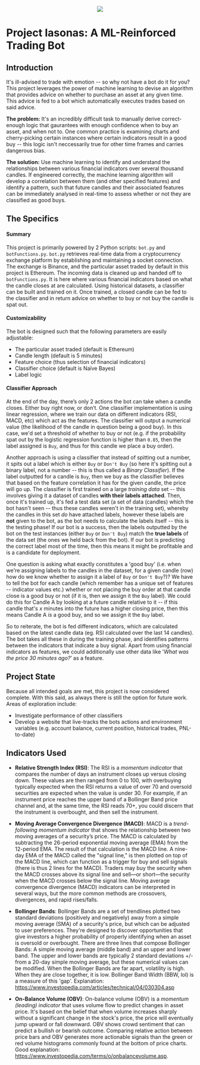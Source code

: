 <p align="center" width="300">
  <img src="https://i.pinimg.com/originals/76/f3/ec/76f3ec2ea3bb788ae75fb099cf6e55a7.jpg" />
</p>

# Project Iasonas: A ML-Reinforced Trading Bot

## Introduction
It's ill-advised to trade with emotion -- so why not have a bot do it for you? This project leverages the power of machine learning to devise an algorithm that provides advice on whether to purchase an asset at any given time. This advice is fed to a bot which automatically executes trades based on said advice.

**The problem:** It's an incredibly difficult task to manually derive correct-enough logic that gaurantees with enough confidence when to buy an asset, and when not to. One common practice is examining charts and cherry-picking certain instances where certain indicators result in a good buy -- this logic isn't neccessarily true for other time frames and carries dangerous bias. 

**The solution:** Use machine learning to identify and understand the relationships between various financial indicators over several thousand candles. If engineered correctly, the machine learning algorithm will develop a correlation between them (and other specified features) and identify a pattern, such that future candles and their associated features can be immediately analysed in real-time to assess whether or not they are classified as good buys.

## The Specifics
#### Summary 
This project is primarily powered by 2 Python scripts: `bot.py` and `botFunctions.py`. `bot.py` retrieves real-time data from a cryptocurrency exchange platform by establishing and maintaining a socket connection. The exchange is Binance, and the particular asset traded by default in this project is Ethereum. The incoming data is cleaned up and handed off to `botFunctions.py`. It is here where various financial indicators based on what the candle closes at are calculated. Using historical datasets, a classifier can be built and trained on it. Once trained, a closed candle can be fed to the classifier and in return advice on whether to buy or not buy the candle is spat out.

#### Customizability
The bot is designed such that the following parameters are easily adjustable: 
- The particular asset traded (default is Ethereum)
- Candle length (default is 5 minutes)
- Feature choice (thus selection of financial indicators) 
- Classifier choice (default is Naïve Bayes)
- Label logic

#### Classifier Approach
At the end of the day, there’s only 2 actions the bot can take when a candle closes. Either buy right now, or don’t. One classifier implementation is using linear regression, where we train our data on different indicators (RSI, MACD, etc) which act as the features. The classifier will output a numerical value (the likelihood of the candle in question being a good buy). In this case, we'd set a threshold of whether to buy or not (e.g. if the probability spat out by the logistic regression function is higher than `0.85`, then the label assigned is `Buy`, and thus for this candle we place a buy order).

Another approach is using a classifier that instead of spitting out a number, it spits out a label which is either `Buy` or `Don't Buy` (so here it's spitting out a binary label, not a number -- this is thus called a *Binary Classifier*). If the label outputted for a candle is `Buy`, then we buy as the classifier believes that based on the feature correlation it has for the given candle, the price will go up. The classifier is first trained on a large *training data* set -- this involves giving it a dataset of candles **with their labels attached**. Then, once it's trained up, it's fed a test data set (a set of data (candles) which the bot hasn't seen -- thus these candles weren't in the training set), whereby the candles in this set *do* have attached labels, however these labels are **not** given to the bot, as the bot needs to calculate the labels itself -- this is the testing phase! If our bot is a success, then the labels outputted by the bot on the test instances (either `Buy` or `Don't Buy`) match the **true labels** of the data set (the ones we held back from the bot). If our bot is predicting the correct label most of the time, then this means it might be profitable and is a candidate for deployment. 

One question is asking what exactly constitutes a 'good buy' (i.e. when we're assigning labels to the candles in the dataset, for a given candle (row) how do we know whether to assign it a label of `Buy` or `Don't Buy`?)? We have to tell the bot for each candle (which remember has a unique set of features -- indicator values etc.) whether or not placing the buy order at that candle close is a good buy or not (if it is, then we assign it the `Buy` label). We could do this for Candle A by looking at a future candle relative to it -- if this candle that's *x* minutes into the future has a higher closing price, then this means Candle A *is* a good buy, and so we assign it the `Buy` label.

So to reiterate, the bot is fed different indicators, which are calculated based on the latest candle data (eg. RSI calculated over the last 14 candles). The bot takes all these in during the training phase, and identifies patterns between the indicators that indicate a buy signal. Apart from using financial indicators as features, we could additionally use other data like '*What was the price 30 minutes ago?*’ as a feature.

## Project State 
Because all intended goals are met, this project is now considered complete. With this said, as always there is still the option for future work. Areas of exploration include:

- Investigate performance of other classifiers
- Develop a website that live-tracks the bots actions and environment variables (e.g. account balance, current position, historical trades, PNL-to-date)

## Indicators Used

- **Relative Strength Index (RSI)**: The RSI is a *momentum indicator* that compares the number of days an instrument closes up versus closing down. These values are then ranged from 0 to 100, with overbuying typically expected when the RSI returns a value of over 70 and oversold securities are expected when the value is under 30. For example, if an instrument price reaches the upper band of a Bollinger Band price channel and, at the same time, the RSI reads 70+, you could discern that the instrument is overbought, and then sell the instrument.

- **Moving Average Convergence Divergence (MACD)**: MACD is a *trend-following momentum indicator* that shows the relationship between two moving averages of a security’s price. The MACD is calculated by subtracting the 26-period exponential moving average (EMA) from the 12-period EMA. The result of that calculation is the MACD line. A nine-day EMA of the MACD called the "signal line," is then plotted on top of the MACD line, which can function as a trigger for buy and sell signals (there is thus 2 lines for the MACD). Traders may buy the security when the MACD crosses above its signal line and sell—or short—the security when the MACD crosses below the signal line. Moving average convergence divergence (MACD) indicators can be interpreted in several ways, but the more common methods are crossovers, divergences, and rapid rises/falls.

- **Bollinger Bands**: Bollinger Bands are a set of trendlines plotted two standard deviations (positively and negatively) away from a simple moving average (SMA) of a security's price, but which can be adjusted to user preferences. They're designed to discover opportunities that give investors a higher probability of properly identifying when an asset is oversold or overbought. There are three lines that compose Bollinger Bands: A simple moving average (middle band) and an upper and lower band. The upper and lower bands are typically 2 standard deviations +/- from a 20-day simple moving average, but these numerical values can be modified. When the Bollinger Bands are far apart, volatility is high. When they are close together, it is low. Bollinger Band Width (BBW, lol) is a measure of this 'gap'. Explanation: https://www.investopedia.com/articles/technical/04/030304.asp

- **On-Balance Volume (OBV)**: On-balance volume (OBV) is a *momentum (leading) indicator* that uses volume flow to predict changes in asset price. It's based on the belief that when volume increases sharply without a significant change in the stock's price, the price will eventually jump upward or fall downward. OBV shows crowd sentiment that can predict a bullish or bearish outcome. Comparing relative action between price bars and OBV generates more actionable signals than the green or red volume histograms commonly found at the bottom of price charts. Good explanation: https://www.investopedia.com/terms/o/onbalancevolume.asp.
